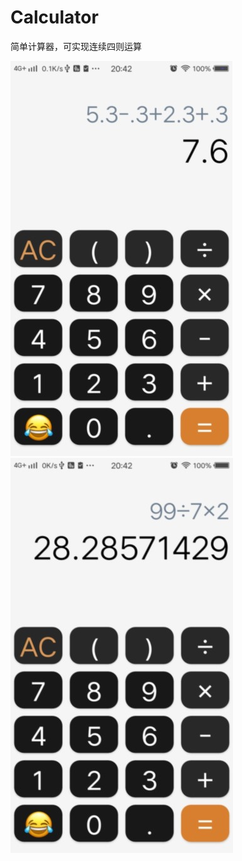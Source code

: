# Calculator
简单计算器，可实现连续四则运算

![image](https://github.com/kylechandev/Calculator/blob/master/app/src/main/assets/calculator1.jpg)
![image](https://github.com/kylechandev/Calculator/blob/master/app/src/main/assets/calculator3.jpg)
